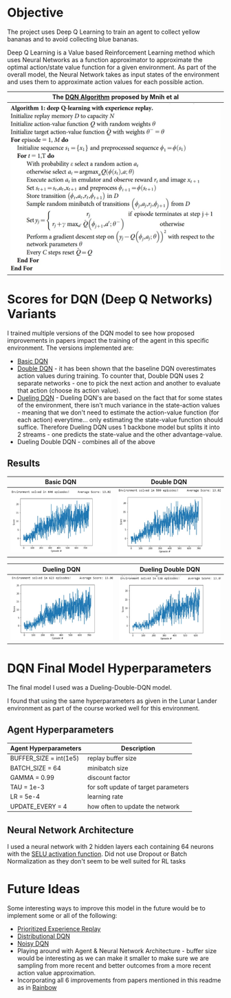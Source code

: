 # Objective
The project uses Deep Q Learning to train an agent to collect yellow bananas and to avoid collecting blue bananas.

Deep Q Learning is a Value based Reinforcement Learning method which uses Neural Networks as a function approximator to approximate the optimal action/state value function for a given environment. As part of the overall model, the Neural Network takes as input states of the environment and uses them to approximate action values for each possible action.

| The [DQN Algorithm](https://storage.googleapis.com/deepmind-media/dqn/DQNNaturePaper.pdf) proposed by Mnih et al |
| -----------------------------------|
| ![DQN Algorithm](https://github.com/AJS1NGH/Udacity-Deep-Reinforcement-Learning/blob/master/Project1/images/dqn_algo.jpg) |


# Scores for DQN (Deep Q Networks) Variants

I trained multiple versions of the DQN model to see how proposed improvements in papers impact the training of the agent in this specific environment. The versions implemented are:
* [Basic DQN](https://storage.googleapis.com/deepmind-media/dqn/DQNNaturePaper.pdf)
* [Double DQN](https://arxiv.org/abs/1509.06461) - it has been shown that the baseline DQN overestimates action values during training. To counter that, Double DQN uses 2 separate networks - one to pick the next action and another to evaluate that action (choose its action value).
* [Dueling DQN](https://arxiv.org/abs/1511.06581) - Dueling DQN's are based on the fact that for some states of the environment, there isn't much variance in the state-action values - meaning that we don't need to estimate the action-value function (for each action) everytime... only estimating the state-value function should suffice. Therefore Dueling DQN uses 1 backbone model but splits  it into 2 streams - one predicts the state-value and the other advantage-value.
* Dueling Double DQN - combines all of the above

## Results
| Basic DQN | Double DQN |
:-------------------------:|:-------------------------:|
![Basic DQN](https://github.com/AJS1NGH/Udacity-Deep-Reinforcement-Learning/blob/master/Project1/images/DQN.jpg) |  ![Double DQN](https://github.com/AJS1NGH/Udacity-Deep-Reinforcement-Learning/blob/master/Project1/images/Double_DQN.jpg) |

| Dueling DQN | Dueling Double DQN |
:-------------------------:|:-------------------------:|
![Dueling DQN](https://github.com/AJS1NGH/Udacity-Deep-Reinforcement-Learning/blob/master/Project1/images/Dueling_DQN.jpg) |  ![Dueling Double DQN](https://github.com/AJS1NGH/Udacity-Deep-Reinforcement-Learning/blob/master/Project1/images/Dueling_Double_DQN.jpg) |

# DQN Final Model Hyperparameters

The final model I used was a Dueling-Double-DQN model.

I found that using the same hyperparameters as given in the Lunar Lander environment as part of the course worked well for this environment.
## Agent Hyperparameters

| Agent Hyperparameters | Description |
| --------------------- | ----------- |
| BUFFER_SIZE = int(1e5)|replay buffer size|
|BATCH_SIZE = 64         |minibatch size|
|GAMMA = 0.99            |discount factor|
|TAU = 1e-3              |for soft update of target parameters|
|LR = 5e-4               |learning rate|
|UPDATE_EVERY = 4        |how often to update the network|

## Neural Network Architecture

I used a neural network  with 2 hidden layers each containing 64 neurons with the [SELU activation function](https://pytorch.org/docs/stable/generated/torch.nn.SELU.html). Did not use Dropout or Batch Normalization as they don't seem to be well suited for RL tasks

# Future Ideas

Some interesting ways to improve this model in the future would be to implement some or all of the following:
* [Prioritized Experience Replay](https://arxiv.org/abs/1511.05952)
* [Distributional DQN](https://arxiv.org/abs/1707.06887)
* [Noisy DQN](https://arxiv.org/abs/1706.10295)
* Playing around with Agent & Neural Network Architecture - buffer size would be interesting as we can make it smaller to make sure we are sampling from more recent and better outcomes from a more recent action value approximation.
* Incorporating all 6 improvements from papers mentioned in this readme as in [Rainbow](https://arxiv.org/abs/1710.02298)

